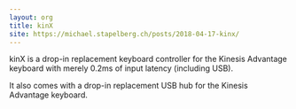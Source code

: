 ```yaml
---
layout: org
title: kinX
site: https://michael.stapelberg.ch/posts/2018-04-17-kinx/
---
```

kinX is a drop-in replacement keyboard controller for the Kinesis Advantage
keyboard with merely 0.2ms of input latency (including USB).

It also comes with a drop-in replacement USB hub for the Kinesis Advantage
keyboard.
